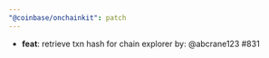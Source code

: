 ```yaml
---
"@coinbase/onchainkit": patch
---
```


- **feat**: retrieve txn hash for chain explorer by: @abcrane123 #831
